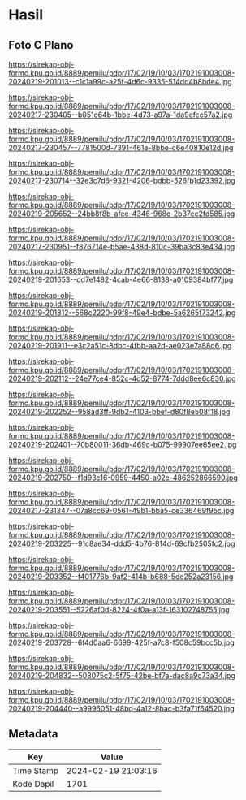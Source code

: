 # Hasil

## Foto C Plano

https://sirekap-obj-formc.kpu.go.id/8889/pemilu/pdpr/17/02/19/10/03/1702191003008-20240219-201013--c1c1a99c-a25f-4d6c-9335-514dd4b8bde4.jpg

https://sirekap-obj-formc.kpu.go.id/8889/pemilu/pdpr/17/02/19/10/03/1702191003008-20240217-230405--b051c64b-1bbe-4d73-a97a-1da9efec57a2.jpg

https://sirekap-obj-formc.kpu.go.id/8889/pemilu/pdpr/17/02/19/10/03/1702191003008-20240217-230457--7781500d-7391-461e-8bbe-c6e40810e12d.jpg

https://sirekap-obj-formc.kpu.go.id/8889/pemilu/pdpr/17/02/19/10/03/1702191003008-20240217-230714--32e3c7d6-9321-4206-bdbb-526fb1d23392.jpg

https://sirekap-obj-formc.kpu.go.id/8889/pemilu/pdpr/17/02/19/10/03/1702191003008-20240219-205652--24bb8f8b-afee-4346-968c-2b37ec2fd585.jpg

https://sirekap-obj-formc.kpu.go.id/8889/pemilu/pdpr/17/02/19/10/03/1702191003008-20240217-230951--f876714e-b5ae-438d-810c-39ba3c83e434.jpg

https://sirekap-obj-formc.kpu.go.id/8889/pemilu/pdpr/17/02/19/10/03/1702191003008-20240219-201653--dd7e1482-4cab-4e66-8138-a0109384bf77.jpg

https://sirekap-obj-formc.kpu.go.id/8889/pemilu/pdpr/17/02/19/10/03/1702191003008-20240219-201812--568c2220-99f8-49e4-bdbe-5a6265f73242.jpg

https://sirekap-obj-formc.kpu.go.id/8889/pemilu/pdpr/17/02/19/10/03/1702191003008-20240219-201911--e3c2a51c-8dbc-4fbb-aa2d-ae023e7a88d6.jpg

https://sirekap-obj-formc.kpu.go.id/8889/pemilu/pdpr/17/02/19/10/03/1702191003008-20240219-202112--24e77ce4-852c-4d52-8774-7ddd8ee6c830.jpg

https://sirekap-obj-formc.kpu.go.id/8889/pemilu/pdpr/17/02/19/10/03/1702191003008-20240219-202252--958ad3ff-9db2-4103-bbef-d80f8e508f18.jpg

https://sirekap-obj-formc.kpu.go.id/8889/pemilu/pdpr/17/02/19/10/03/1702191003008-20240219-202401--70b80011-36db-469c-b075-99907ee65ee2.jpg

https://sirekap-obj-formc.kpu.go.id/8889/pemilu/pdpr/17/02/19/10/03/1702191003008-20240219-202750--f1d93c16-0959-4450-a02e-486252866590.jpg

https://sirekap-obj-formc.kpu.go.id/8889/pemilu/pdpr/17/02/19/10/03/1702191003008-20240217-231347--07a8cc69-0561-49b1-bba5-ce336469f95c.jpg

https://sirekap-obj-formc.kpu.go.id/8889/pemilu/pdpr/17/02/19/10/03/1702191003008-20240219-203225--91c8ae34-ddd5-4b76-814d-69cfb2505fc2.jpg

https://sirekap-obj-formc.kpu.go.id/8889/pemilu/pdpr/17/02/19/10/03/1702191003008-20240219-203352--f401776b-9af2-414b-b688-5de252a23156.jpg

https://sirekap-obj-formc.kpu.go.id/8889/pemilu/pdpr/17/02/19/10/03/1702191003008-20240219-203551--5226af0d-8224-4f0a-a13f-163102748755.jpg

https://sirekap-obj-formc.kpu.go.id/8889/pemilu/pdpr/17/02/19/10/03/1702191003008-20240219-203728--6f4d0aa6-6699-425f-a7c8-f508c59bcc5b.jpg

https://sirekap-obj-formc.kpu.go.id/8889/pemilu/pdpr/17/02/19/10/03/1702191003008-20240219-204832--508075c2-5f75-42be-bf7a-dac8a9c73a34.jpg

https://sirekap-obj-formc.kpu.go.id/8889/pemilu/pdpr/17/02/19/10/03/1702191003008-20240219-204440--a9996051-48bd-4a12-8bac-b3fa71f64520.jpg


## Metadata

| Key        | Value               |
| ---------- | ------------------- |
| Time Stamp | 2024-02-19 21:03:16 |
| Kode Dapil | 1701                |



